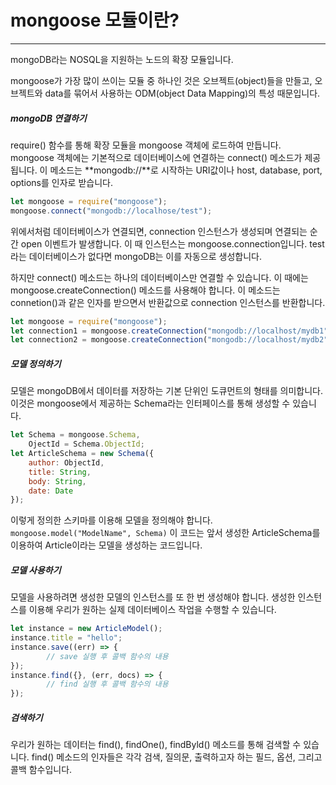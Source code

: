 # mongoose 모듈이란?
---
mongoDB라는 NOSQL을 지원하는 노드의 확장 모듈입니다.

mongoose가 가장 많이 쓰이는 모듈 중 하나인 것은 오브젝트(object)들을 만들고, 오브젝트와 data를 묶어서 사용하는 ODM(object Data Mapping)의 특성 때문입니다.

##### mongoDB 연결하기
require() 함수를 통해 확장 모듈을 mongoose 객체에 로드하여 만듭니다.
mongoose 객체에는 기본적으로 데이터베이스에 연결하는 connect() 메소드가 제공됩니다. 이 메소드는 **mongodb://**로 시작하는 URI값이나 host, database, port, options를 인자로 받습니다.

``` javascript
let mongoose = require("mongoose");
mongoose.connect("mongodb://localhose/test");
```

위에서처럼 데이터베이스가 연결되면, connection 인스턴스가 생성되며 연결되는 순간 open 이벤트가 발생합니다. 이 때 인스턴스는 mongoose.connection입니다.
test라는 데이터베이스가 없다면 mongoDB는 이를 자동으로 생성합니다.

하지만 connect() 메소드는 하나의 데이터베이스만 연결할 수 있습니다.
이 때에는 mongoose.createConnection() 메소드를 사용해야 합니다.
이 메소드는 connetion()과 같은 인자를 받으면서 반환값으로 connection 인스턴스를 반환합니다.

``` javascript
let mongoose = require("mongoose");
let connection1 = mongoose.createConnection("mongodb://localhost/mydb1");
let connection2 = mongoose.createConnection("mongodb://localhost/mydb2");
```

##### 모델 정의하기
모델은 mongoDB에서 데이터를 저장하는 기본 단위인 도큐먼트의 형태를 의미합니다.
이것은 mongoose에서 제공하는 Schema라는 인터페이스를 통해 생성할 수 있습니다.
``` javascript
let Schema = mongoose.Schema, 
    OjectId = Schema.ObjectId;
let ArticleSchema = new Schema({
    author: ObjectId,
    title: String,
    body: String,
    date: Date
});
```

이렇게 정의한 스키마를 이용해 모델을 정의해야 합니다.
`mongoose.model("ModelName", Schema)`
이 코드는 앞서 생성한 ArticleSchema를 이용하여 Article이라는 모델을 생성하는 코드입니다.

##### 모델 사용하기

모델을 사용하려면 생성한 모델의 인스턴스를 또 한 번 생성해야 합니다. 생성한 인스턴스를 이용해 우리가 원하는 실제 데이터베이스 작업을 수행할 수 있습니다.
``` javascript
let instance = new ArticleModel();
instance.title = "hello";
instance.save((err) => {
        // save 실행 후 콜백 함수의 내용
});
instance.find({}, (err, docs) => {
        // find 실행 후 콜백 함수의 내용
});
```

##### 검색하기

우리가 원하는 데이터는 find(), findOne(), findByld() 메소드를 통해 검색할 수 있습니다.
find() 메소드의 인자들은 각각 검색, 질의문, 출력하고자 하는 필드, 옵션, 그리고 콜백 함수입니다.



